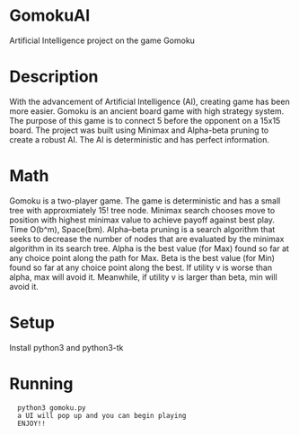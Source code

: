 # GomokuAI
Artificial Intelligence project on the game Gomoku

# Description
With the advancement of Artificial Intelligence (AI), creating game has been more easier. Gomoku is an ancient board game with high strategy system. The purpose of this game is to connect 5 before the opponent on a 15x15 board. The project was built using Minimax and Alpha-beta pruning to create a robust AI. The AI is deterministic and has perfect information. 

# Math
Gomoku is a two-player game. The game is deterministic and has a small tree with approxmiately 15! tree node. Minimax search chooses move to position with highest minimax value to achieve payoff against best play. Time O(b^m), Space(bm). Alpha–beta pruning is a search algorithm that seeks to decrease the number of nodes that are evaluated by the minimax algorithm in its search tree. Alpha is the best value (for Max) found so far at any choice point along the path for Max. Beta is the best value (for Min) found so far at any choice point along the best. If utility v is worse than alpha, max will avoid it. Meanwhile, if utility v is larger than beta, min will avoid it.


# Setup
Install python3 and python3-tk

# Running
```
  python3 gomoku.py
  a UI will pop up and you can begin playing
  ENJOY!!
```
